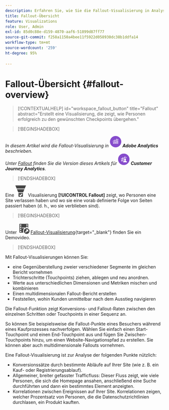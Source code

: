 ```yaml
---
description: Erfahren Sie, wie Sie die Fallout-Visualisierung in Analysis Workspace verwenden.
title: Fallout-Übersicht
feature: Visualizations
role: User, Admin
exl-id: 85d0c88e-d159-4870-aaf6-51899d87ff77
source-git-commit: f258a1150a4bee11f5922d058930dc38b1ddfa14
workflow-type: tm+mt
source-wordcount: '259'
ht-degree: 95%

---
```


# Fallout-Übersicht {#fallout-overview}

<!-- markdownlint-disable MD034 -->

>[!CONTEXTUALHELP]
>id="workspace_fallout_button"
>title="Fallout"
>abstract="Erstellt eine Visualisierung, die zeigt, wie Personen erfolgreich zu den gewünschten Checkpoints übergehen."

<!-- markdownlint-enable MD034 -->


>[!BEGINSHADEBOX]

_In diesem Artikel wird die Fallout-Visualisierung in_ ![AdobeAnalytics](/help/assets/icons/AdobeAnalytics.svg) _**Adobe Analytics** beschrieben._<br/>_Unter [Fallout](https://experienceleague.adobe.com/de/docs/analytics-platform/using/cja-workspace/visualizations/fallout/fallout-flow) finden Sie die Version dieses Artikels für_ ![CustomerJourneyAnalytics](/help/assets/icons/CustomerJourneyAnalytics.svg) _**Customer Journey Analytics**._

>[!ENDSHADEBOX]

Eine ![ConversionFunnel](/help/assets/icons/ConversionFunnel.svg) Visualisierung **[!UICONTROL Fallout]** zeigt, wo Personen eine Site verlassen haben und wo sie eine vorab definierte Folge von Seiten passiert haben (d. h., wo sie verblieben sind).


>[!BEGINSHADEBOX]

Unter ![VideoCheckedOut](/help/assets/icons/VideoCheckedOut.svg) [Fallout-Visualisierung](https://video.tv.adobe.com/v/345883?quality=12&learn=on){target="_blank"} finden Sie ein Demovideo.

>[!ENDSHADEBOX]




Mit Fallout-Visualisierungen können Sie:

* eine Gegenüberstellung zweier verschiedener Segmente im gleichen Bericht vornehmen
* Trichterschritte (Touchpoints) ziehen, ablegen und neu anordnen.
* Werte aus unterschiedlichen Dimensionen und Metriken mischen und kombinieren
* Einen multidimensionalen Fallout-Bericht erstellen
* Feststellen, wohin Kunden unmittelbar nach dem Ausstieg navigieren

Die Fallout-Funktion zeigt Konversions- und Fallout-Raten zwischen den einzelnen Schritten oder Touchpoints in einer Sequenz an.

So können Sie beispielsweise die Fallout-Punkte eines Besuchers während eines Kaufprozesses nachverfolgen. Wählen Sie einfach einen Start-Touchpoint und einen End-Touchpoint aus und fügen Sie Zwischen-Touchpoints hinzu, um einen Website-Navigationspfad zu erstellen. Sie können aber auch multidimensionale Fallouts vornehmen.

Eine Fallout-Visualisierung ist zur Analyse der folgenden Punkte nützlich:

* Konversionssätze durch bestimmte Abläufe auf Ihrer Site (wie z. B. ein Kauf- oder Registrierungsablauf).
* Allgemeiner, breiter gefasster Trafficfluss: Dieser Fluss zeigt, wie viele Personen, die sich die Homepage ansahen, anschließend eine Suche durchführten und dann ein bestimmtes Element anzeigten.
* Korrelationen zwischen Ereignissen auf Ihrer Site. Korrelationen zeigen, welcher Prozentsatz von Personen, die die Datenschutzrichtlinien durchlasen, ein Produkt kauften.
